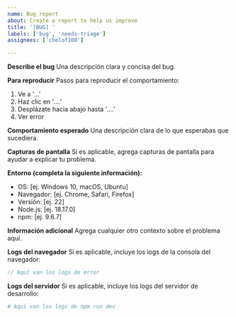 ```yaml
---
name: Bug report
about: Create a report to help us improve
title: '[BUG] '
labels: ['bug', 'needs-triage']
assignees: ['chelof100']

---
```


**Describe el bug**
Una descripción clara y concisa del bug.

**Para reproducir**
Pasos para reproducir el comportamiento:
1. Ve a '...'
2. Haz clic en '....'
3. Desplázate hacia abajo hasta '....'
4. Ver error

**Comportamiento esperado**
Una descripción clara de lo que esperabas que sucediera.

**Capturas de pantalla**
Si es aplicable, agrega capturas de pantalla para ayudar a explicar tu problema.

**Entorno (completa la siguiente información):**
 - OS: [ej. Windows 10, macOS, Ubuntu]
 - Navegador: [ej. Chrome, Safari, Firefox]
 - Versión: [ej. 22]
 - Node.js: [ej. 18.17.0]
 - npm: [ej. 9.6.7]

**Información adicional**
Agrega cualquier otro contexto sobre el problema aquí.

**Logs del navegador**
Si es aplicable, incluye los logs de la consola del navegador:

```javascript
// Aquí van los logs de error
```

**Logs del servidor**
Si es aplicable, incluye los logs del servidor de desarrollo:

```bash
# Aquí van los logs de npm run dev
``` 